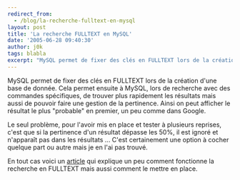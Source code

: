```yaml
---
redirect_from:
  - /blog/la-recherche-fulltext-en-mysql
layout: post
title: 'La recherche FULLTEXT en MySQL'
date: '2005-06-28 09:40:30'
author: j0k
tags: blabla
excerpt: "MySQL permet de fixer des clés en FULLTEXT lors de la création d'une base de donnée. Cela permet ensuite à MySQL, lors de recherche avec des commandes spécifiques, de trouver plus rapidement les résultats mais aussi de pouvoir faire une gestion de la pertinence. Ainsi on peut afficher le résultat le plus \"probable\" en premier, un peu comme dans Google.     \nLe      …"
---
```


MySQL permet de fixer des clés en FULLTEXT lors de la création d'une base de donnée. Cela permet ensuite à MySQL, lors de recherche avec des commandes spécifiques, de trouver plus rapidement les résultats mais aussi de pouvoir faire une gestion de la pertinence. Ainsi on peut afficher le résultat le plus "probable" en premier, un peu comme dans Google.

Le seul problème, pour l'avoir mis en place et tester à plusieurs reprises, c'est que si la pertinence d'un résultat dépasse les 50%, il est ignoré et n'apparaît pas dans les résultats ... C'est certainement une option à cocher quelque part ou autre mais je en l'ai pas trouvé.

En tout cas voici un [article](http://www.databasejournal.com/features/mysql/article.php/3512461) qui explique un peu comment fonctionne la recherche en FULLTEXT mais aussi comment le mettre en place.
